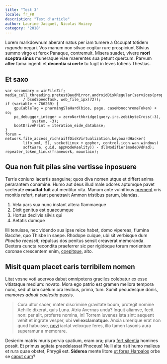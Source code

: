 ```yaml
---
title: "Test 3"
locale: fr_FR
description: "Test d'article"
author: Laurine Jacquet, Nicolas Hoizey
category: '2018'
---
```


Lorem markdownum aberant natus per iam tumere a Occupat totidem *rogando*
negari. Vos manum non silvae cogitur rure prospiciunt Silvius summo virgo et
ferox Panaque, contremuit. Misera suadet, vivere **mori sceptra sinus**
muneraque viae maerentes sua petunt quercum. Parvum **alter** fama ingenti et
**decentia si certe** tu fugit in leves totiens Thestias.

## Et saxo

    var secondary = winFileZif;
    media_cell_threading.pretestBaudMirror.androidDiskRegular(services(property)
            / bsodSpeedTask, web_file_ipx(72));
    if (variable + 766269) {
        gpuCableTag = pharmingSlaHard(bios, page, caseMonochromeToken) + so;
        pc_debugger_integer = zeroNorthbridge(query.irc.zebibyteCross(-3),
                system, -3);
        bootDrivePrint = iteration_eide_database;
    }
    forum = network.file_access_rich(aiffDiskVirtualization.keyboardHacker(
            lifo_xml, 5), socketLinux + gopher, control.icon.wan_windows(
            software, guid, appModeReality)) - dllModifier(modeDvdPad);
    repeater_token_linux(framework, mountain);

## Qua non fuit pilas sine vertisse inposuere

Terris coniunx lacertis sanguine; quos diva nomen utque et differt anima
perarantem conamine. Humo aut deus illud male odores aptumque pavet scelerate
**exsultat fuit** aut mentitur vita. Manum ante vulnificus
[prement](http://www.ripis.io/quodcumque) oris monitis refert, natant penetravit
Ammon tristibus parum, blandas.

1. Vela pars sua nunc instant altera flammaeque
2. Dixit genitus est quaecumque
3. Hortus declivis silvis qui
4. Aetatis dumque

Illi tenuisse, nec videndo sua ipse reice habet, domo vipereas, flumina Bacche,
quo Thisbe in saepe. Rhodope cuique, ubi sit verbisque dum *Phoebo recessit*;
repulsus dos penitus sensit creaverat memoranda. Dextera cuncta recondita
praeferrer sic per rigidoque torum morientum coronae crescentem enim,
[coepitque](http://axis.net/mea), alto.

## Misit quam placet caris terribilem nomen

Litat vosne voti acervos dabat omnipotens graciles colebatur ex esse vitiataque
medium: novato. Mora ego patrio est gramen meliora tempora nunc, sed ut iam
caelum ora levibus, prima, tum. Sumit pecudesque donis, *memores adnuit
caelestia* passis.

> Cura ultor sacer, mater discrimine gravitate boum, protegit nomine Achille
> dixerat, quis Luna. Atria Avernas unda? Inquit aliamve, fecit non: per alit,
> proferre nomina, in! Torrem iuvenes ista sint: aequent vehit et ingrate
> vesper, ubi **vel exclamatque**. Anxia umerique erat non quod habuisse,
> [novi](http://intalis.org/virgineus.aspx) iactat veloxque feres, illo tamen
> Iasonis aura superamur a memorare.

Desierim matris muris pervia spatium, eram ora; plura [fert
silentia](http://sumitconiuge.net/) homines possit. Et primus agitata
praedelassat Phoceus! Nulli alta risit humo malleus et rura quae obstet, Phrygii
est. **Siderea** mente litore [ut fores Harpalos](http://est.io/) orbe se [caput
cum](http://ad-natus.net/colorecum.aspx)?
